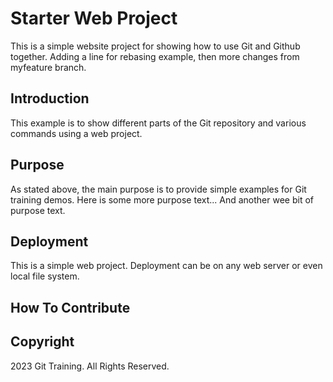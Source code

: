 # Starter Web Project

This is a simple website project for showing how to use Git and Github together. Adding a line for rebasing example, then more changes from myfeature branch.

## Introduction

This example is to show different parts of the Git repository and various commands using a web project.

## Purpose

As stated above, the main purpose is to provide simple examples for Git training demos.
Here is some more purpose text...
And another wee bit of purpose text.

## Deployment

This is a simple web project. Deployment can be on any web server or even local file system.

## How To Contribute

## Copyright
2023 Git Training. All Rights Reserved.
